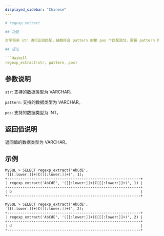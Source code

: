 ```yaml
---
displayed_sidebar: "Chinese"
---

# regexp_extract

## 功能

对字符串 str 进行正则匹配，抽取符合 pattern 的第 pos 个匹配部分，需要 pattern 完全匹配 str 中的某部分，才能返回 pattern 部分中的需匹配部分，如果没有匹配就返回空字符串。

## 语法

```Haskell
regexp_extract(str, pattern, pos)
```

## 参数说明

`str`: 支持的数据类型为 VARCHAR。

`pattern`: 支持的数据类型为 VARCHAR。

`pos`: 支持的数据类型为 INT。

## 返回值说明

返回值的数据类型为 VARCHAR。

## 示例

```Plain Text
MySQL > SELECT regexp_extract('AbCdE', '([[:lower:]]+)C([[:lower:]]+)', 1);
+-------------------------------------------------------------+
| regexp_extract('AbCdE', '([[:lower:]]+)C([[:lower:]]+)', 1) |
+-------------------------------------------------------------+
| b                                                           |
+-------------------------------------------------------------+

MySQL > SELECT regexp_extract('AbCdE', '([[:lower:]]+)C([[:lower:]]+)', 2);
+-------------------------------------------------------------+
| regexp_extract('AbCdE', '([[:lower:]]+)C([[:lower:]]+)', 2) |
+-------------------------------------------------------------+
| d                                                           |
+-------------------------------------------------------------+
```